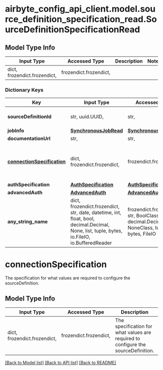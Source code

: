 # airbyte_config_api_client.model.source_definition_specification_read.SourceDefinitionSpecificationRead

## Model Type Info
Input Type | Accessed Type | Description | Notes
------------ | ------------- | ------------- | -------------
dict, frozendict.frozendict,  | frozendict.frozendict,  |  | 

### Dictionary Keys
Key | Input Type | Accessed Type | Description | Notes
------------ | ------------- | ------------- | ------------- | -------------
**sourceDefinitionId** | str, uuid.UUID,  | str,  |  | value must be a uuid
**jobInfo** | [**SynchronousJobRead**](SynchronousJobRead.md) | [**SynchronousJobRead**](SynchronousJobRead.md) |  | 
**documentationUrl** | str,  | str,  |  | [optional] 
**[connectionSpecification](#connectionSpecification)** | dict, frozendict.frozendict,  | frozendict.frozendict,  | The specification for what values are required to configure the sourceDefinition. | [optional] 
**authSpecification** | [**AuthSpecification**](AuthSpecification.md) | [**AuthSpecification**](AuthSpecification.md) |  | [optional] 
**advancedAuth** | [**AdvancedAuth**](AdvancedAuth.md) | [**AdvancedAuth**](AdvancedAuth.md) |  | [optional] 
**any_string_name** | dict, frozendict.frozendict, str, date, datetime, int, float, bool, decimal.Decimal, None, list, tuple, bytes, io.FileIO, io.BufferedReader | frozendict.frozendict, str, BoolClass, decimal.Decimal, NoneClass, tuple, bytes, FileIO | any string name can be used but the value must be the correct type | [optional]

# connectionSpecification

The specification for what values are required to configure the sourceDefinition.

## Model Type Info
Input Type | Accessed Type | Description | Notes
------------ | ------------- | ------------- | -------------
dict, frozendict.frozendict,  | frozendict.frozendict,  | The specification for what values are required to configure the sourceDefinition. | 

[[Back to Model list]](../../README.md#documentation-for-models) [[Back to API list]](../../README.md#documentation-for-api-endpoints) [[Back to README]](../../README.md)


